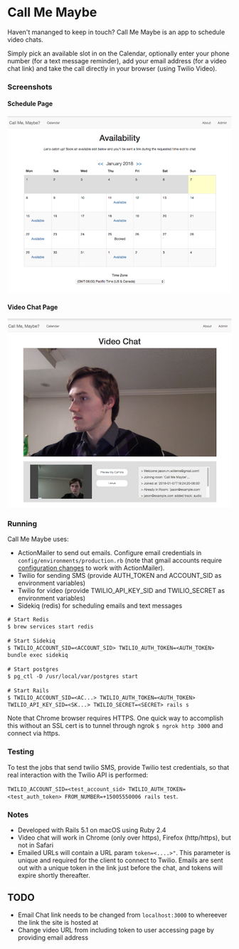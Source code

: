 # Call Me Maybe

Haven't mananged to keep in touch? Call Me Maybe is an app to schedule video chats.

Simply pick an available slot in on the Calendar, optionally enter your phone number (for a text message reminder), add your email address (for a video chat link) and take the call directly in your browser (using Twilio Video).

### Screenshots

#### Schedule Page
<img src="https://github.com/at1as/at1as.github.io/raw/master/github_repo_assets/call-me-maybe1.png" width="700px"/>

#### Video Chat Page
<img src="https://github.com/at1as/at1as.github.io/raw/master/github_repo_assets/call-me-maybe2.png" width="700px"/>

### Running

Call Me Maybe uses:
* ActionMailer to send out emails. Configure email credentials in `config/environments/production.rb` (note that gmail accounts require [configuration changes](http://guides.rubyonrails.org/action_mailer_basics.html) to work with ActionMailer).
* Twilio for sending SMS (provide AUTH_TOKEN and ACCOUNT_SID as environment variables)
* Twilio for video (provide TWILIO_API_KEY_SID and TWILIO_SECRET as environment variables)
* Sidekiq (redis) for scheduling emails and text messages

```
# Start Redis
$ brew services start redis

# Start Sidekiq
$ TWILIO_ACCOUNT_SID=<ACCOUNT_SID> TWILIO_AUTH_TOKEN=<AUTH_TOKEN> bundle exec sidekiq

# Start postgres
$ pg_ctl -D /usr/local/var/postgres start

# Start Rails
$ TWILIO_ACCOUNT_SID=<AC...> TWILIO_AUTH_TOKEN=<AUTH_TOKEN> TWILIO_API_KEY_SID=<SK...> TWILIO_SECRET=<SECRET> rails s
```

Note that Chrome browser requires HTTPS. One quick way to accomplish this without an SSL cert is to tunnel through ngrok `$ ngrok http 3000` and connect via https.

### Testing

To test the jobs that send twilio SMS, provide Twilio test credentials, so that real interaction with the Twilio API is performed:  

`TWILIO_ACCOUNT_SID=<test_account_sid> TWILIO_AUTH_TOKEN=<test_auth_token> FROM_NUMBER=+15005550006 rails test`. 


### Notes

* Developed with Rails 5.1 on macOS using Ruby 2.4
* Video chat will work in Chrome (only over https), Firefox (http/https), but not in Safari
* Emailed URLs will contain a URL param `token=<....>"`. This parameter is unique and required for the client to connect to Twilio. Emails are sent out with a unique token in the link just before the chat, and tokens will expire shortly thereafter.


## TODO

* Email Chat link needs to be changed from `localhost:3000` to whereever the link the site is hosted at
* Change video URL from including token to user accessing page by providing email address

